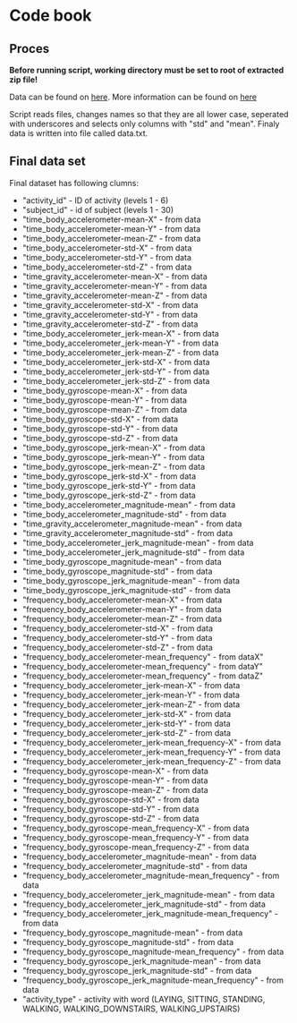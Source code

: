 # Code book

## Proces

**Before running script, working directory must be set to root of extracted zip file!**

Data can be found on [here](https://d396qusza40orc.cloudfront.net/getdata%2Fprojectfiles%2FUCI%20HAR%20Dataset.zip).
More information can be found on [here](http://archive.ics.uci.edu/ml/datasets/Human+Activity+Recognition+Using+Smartphones)

Script reads files, changes names so that they are all lower case, seperated with underscores and selects only columns with "std" and "mean". Finaly data is written into file called data.txt.


## Final data set

Final dataset has following clumns:

* "activity_id" - ID of activity (levels 1 - 6)
* "subject_id" - id of subject (levels 1 - 30)
* "time_body_accelerometer-mean-X" - from data
* "time_body_accelerometer-mean-Y" - from data
* "time_body_accelerometer-mean-Z" - from data
* "time_body_accelerometer-std-X" - from data
* "time_body_accelerometer-std-Y" - from data
* "time_body_accelerometer-std-Z" - from data
* "time_gravity_accelerometer-mean-X" - from data
* "time_gravity_accelerometer-mean-Y" - from data
* "time_gravity_accelerometer-mean-Z" - from data
* "time_gravity_accelerometer-std-X" - from data
* "time_gravity_accelerometer-std-Y" - from data
* "time_gravity_accelerometer-std-Z" - from data
* "time_body_accelerometer_jerk-mean-X" - from data
* "time_body_accelerometer_jerk-mean-Y" - from data
* "time_body_accelerometer_jerk-mean-Z" - from data
* "time_body_accelerometer_jerk-std-X" - from data
* "time_body_accelerometer_jerk-std-Y" - from data
* "time_body_accelerometer_jerk-std-Z" - from data
* "time_body_gyroscope-mean-X" - from data
* "time_body_gyroscope-mean-Y" - from data
* "time_body_gyroscope-mean-Z" - from data
* "time_body_gyroscope-std-X" - from data
* "time_body_gyroscope-std-Y" - from data
* "time_body_gyroscope-std-Z" - from data
* "time_body_gyroscope_jerk-mean-X" - from data
* "time_body_gyroscope_jerk-mean-Y" - from data
* "time_body_gyroscope_jerk-mean-Z" - from data
* "time_body_gyroscope_jerk-std-X" - from data
* "time_body_gyroscope_jerk-std-Y" - from data
* "time_body_gyroscope_jerk-std-Z" - from data
* "time_body_accelerometer_magnitude-mean" - from data
* "time_body_accelerometer_magnitude-std" - from data
* "time_gravity_accelerometer_magnitude-mean" - from data
* "time_gravity_accelerometer_magnitude-std" - from data
* "time_body_accelerometer_jerk_magnitude-mean" - from data
* "time_body_accelerometer_jerk_magnitude-std" - from data
* "time_body_gyroscope_magnitude-mean" - from data
* "time_body_gyroscope_magnitude-std" - from data
* "time_body_gyroscope_jerk_magnitude-mean" - from data
* "time_body_gyroscope_jerk_magnitude-std" - from data
* "frequency_body_accelerometer-mean-X" - from data
* "frequency_body_accelerometer-mean-Y" - from data
* "frequency_body_accelerometer-mean-Z" - from data
* "frequency_body_accelerometer-std-X" - from data
* "frequency_body_accelerometer-std-Y" - from data
* "frequency_body_accelerometer-std-Z" - from data
* "frequency_body_accelerometer-mean_frequency" - from dataX"
* "frequency_body_accelerometer-mean_frequency" - from dataY"
* "frequency_body_accelerometer-mean_frequency" - from dataZ"
* "frequency_body_accelerometer_jerk-mean-X" - from data
* "frequency_body_accelerometer_jerk-mean-Y" - from data
* "frequency_body_accelerometer_jerk-mean-Z" - from data
* "frequency_body_accelerometer_jerk-std-X" - from data
* "frequency_body_accelerometer_jerk-std-Y" - from data
* "frequency_body_accelerometer_jerk-std-Z" - from data
* "frequency_body_accelerometer_jerk-mean_frequency-X" - from data
* "frequency_body_accelerometer_jerk-mean_frequency-Y" - from data
* "frequency_body_accelerometer_jerk-mean_frequency-Z" - from data
* "frequency_body_gyroscope-mean-X" - from data
* "frequency_body_gyroscope-mean-Y" - from data
* "frequency_body_gyroscope-mean-Z" - from data
* "frequency_body_gyroscope-std-X" - from data
* "frequency_body_gyroscope-std-Y" - from data
* "frequency_body_gyroscope-std-Z" - from data
* "frequency_body_gyroscope-mean_frequency-X" - from data
* "frequency_body_gyroscope-mean_frequency-Y" - from data
* "frequency_body_gyroscope-mean_frequency-Z" - from data
* "frequency_body_accelerometer_magnitude-mean" - from data
* "frequency_body_accelerometer_magnitude-std" - from data
* "frequency_body_accelerometer_magnitude-mean_frequency" - from data
* "frequency_body_accelerometer_jerk_magnitude-mean" - from data
* "frequency_body_accelerometer_jerk_magnitude-std" - from data
* "frequency_body_accelerometer_jerk_magnitude-mean_frequency" - from data
* "frequency_body_gyroscope_magnitude-mean" - from data
* "frequency_body_gyroscope_magnitude-std" - from data
* "frequency_body_gyroscope_magnitude-mean_frequency" - from data
* "frequency_body_gyroscope_jerk_magnitude-mean" - from data
* "frequency_body_gyroscope_jerk_magnitude-std" - from data
* "frequency_body_gyroscope_jerk_magnitude-mean_frequency" - from data
* "activity_type" - activity with word (LAYING, SITTING, STANDING, WALKING, WALKING_DOWNSTAIRS, WALKING_UPSTAIRS)
